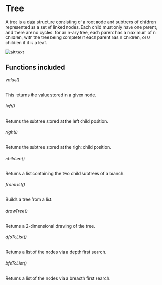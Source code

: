 # Tree
A tree is a data structure consisting of a root node and subtrees of children
represented as a set of linked nodes. Each child must only have one parent, and
there are no cycles. for an n-ary tree, each parent has a maximum of n children,
with the tree being complete if each parent has n children, or 0 children if it 
is a leaf.

![alt text](https://upload.wikimedia.org/wikipedia/commons/thumb/f/f7/Binary_tree.svg/1200px-Binary_tree.svg.png "Non-complete Binary Tree")

## Functions included

###### value()
This returns the value stored in a given node.

###### left()
Returns the subtree stored at the left child position.

###### right()
Returns the subtree stored at the right child position.

###### children()
Returns a list containing the two child subtrees of a branch.

###### fromList()
Builds a tree from a list.

###### drawTree()
Returns a 2-dimensional drawing of the tree.

###### dfsToList() 
Returns a list of the nodes via a depth first search.

###### bfsToList()
Returns a list of the nodes via a breadth first search.

